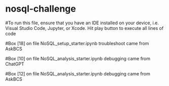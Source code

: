 # nosql-challenge

#To run this file, ensure that you have an IDE installed on your device, i.e. Visual Studio Code, Jupyter, or Xcode. Hit play button to execute all lines of code

#Box [18] on file NoSQL_setup_starter.ipynb troubleshoot came from AskBCS

#Box [10] on file NoSQL_analysis_starter.ipynb debugging came from ChatGPT

#Box [12] on file NoSQL_analysis_starter.ipynb debugging came from AskBCS
